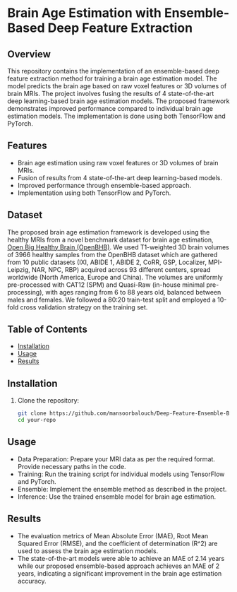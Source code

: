 # Brain Age Estimation with Ensemble-Based Deep Feature Extraction

<!-- ![Project Image](path/to/your/project/image.png) If you have a project image, include it here -->

## Overview

This repository contains the implementation of an ensemble-based deep feature extraction method for training a brain age estimation model. The model predicts the brain age based on raw voxel features or 3D volumes of brain MRIs. The project involves fusing the results of 4 state-of-the-art deep learning-based brain age estimation models. The proposed framework demonstrates improved performance compared to individual brain age estimation models. The implementation is done using both TensorFlow and PyTorch.

## Features

- Brain age estimation using raw voxel features or 3D volumes of brain MRIs.
- Fusion of results from 4 state-of-the-art deep learning-based models.
- Improved performance through ensemble-based approach.
- Implementation using both TensorFlow and PyTorch.

## Dataset
The proposed brain age estimation framework is developed using the healthy MRIs from a novel benchmark dataset for brain age estimation, [Open Big Healthy Brain (OpenBHB)](https://ieee-dataport.org/open-access/openbhb-multi-site-brain-mri-dataset-age-prediction-and-debiasing). We used T1-weighted 3D brain volumes of 3966 healthy samples from the OpenBHB dataset which are gathered from 10 public datasets (IXI, ABIDE 1, ABIDE 2, CoRR, GSP, Localizer, MPI-Leipzig, NAR, NPC, RBP) acquired across 93 different centers, spread worldwide (North America, Europe and China). The volumes are  uniformly pre-processed with CAT12 (SPM) and Quasi-Raw (in-house minimal pre-processing), with ages ranging from 6 to 88 years old, balanced between males and females. We followed a 80:20 train-test split and employed a 10-fold cross validation strategy on the training set.

## Table of Contents

- [Installation](#installation)
- [Usage](#usage)
- [Results](#results)

## Installation

1. Clone the repository:

   ```bash
   git clone https://github.com/mansoorbalouch/Deep-Feature-Ensemble-Based-BrainAGE.git
   cd your-repo

## Usage

- Data Preparation: Prepare your MRI data as per the required format. Provide necessary paths in the code.
- Training: Run the training script for individual models using TensorFlow and PyTorch.
- Ensemble: Implement the ensemble method as described in the project.
- Inference: Use the trained ensemble model for brain age estimation.

## Results
- The evaluation metrics of Mean Absolute Error (MAE), Root Mean Squared Error (RMSE), and the coefficient of determination (R^2) are used to assess the brain age estimation models. 
- The state-of-the-art models were able to achieve an MAE of 2.14 years while our proposed ensemble-based approach achieves an MAE of 2 years, indicating a significant improvement in the brain age estimation accuracy.
